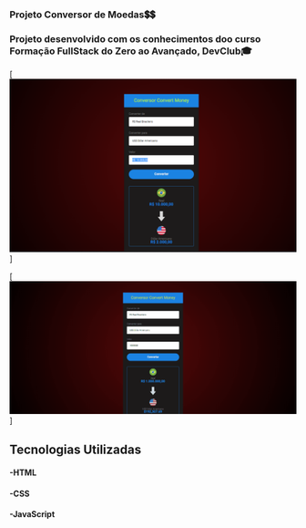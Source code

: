 ### Projeto Conversor de Moedas💲💲

### Projeto desenvolvido com os conhecimentos doo curso Formação FullStack do Zero ao Avançado, DevClub🎓


[<img src="./img/conversor.png">]

[<img src="./img/tela-projeto-conversor.gif">]



## Tecnologias Utilizadas

#### -HTML
#### -CSS
#### -JavaScript